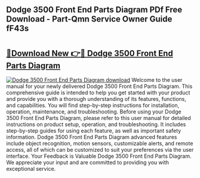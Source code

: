 ## Dodge 3500 Front End Parts Diagram PDf Free Download - Part-Qmn Service Owner Guide fF43s

# <h2><a href="http://dfpohq.blite.top/?on=Dodge+3500+Front+End+Parts+Diagram">🔗Download New 👉🔴 Dodge 3500 Front End Parts Diagram</a></h2>

[![Dodge 3500 Front End Parts Diagram download](https://i.imgur.com/lujVjoI.png)](http://dfpohq.blite.top/?on=Dodge+3500+Front+End+Parts+Diagram)
Welcome to the user manual for your newly delivered Dodge 3500 Front End Parts Diagram. This comprehensive guide is intended to help you get started with your product and provide you with a thorough understanding of its features, functions, and capabilities. You will find step-by-step instructions for installation, operation, maintenance, and troubleshooting. Before using your Dodge 3500 Front End Parts Diagram, please refer to this user manual for detailed instructions on product setup, operation, and troubleshooting. It includes step-by-step guides for using each feature, as well as important safety information. Dodge 3500 Front End Parts Diagram advanced features include object recognition, motion sensors, customizable alerts, and remote access, all of which can be customized to suit your preferences via the user interface. Your Feedback is Valuable Dodge 3500 Front End Parts Diagram. We appreciate your input and are committed to providing you with exceptional service.
